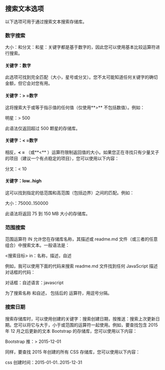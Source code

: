 ## 搜索文本选项

以下选项可用于通过搜索文本搜索存储库。

### 数字搜索

大小：和分叉：和星：关键字都是基于数字的，因此您可以使用基本比较运算符进行搜索。

#### 关键字：数字

此选项可找到完全匹配（大小，星号或分叉）。您不太可能知道任何关键字的确切金额，但它会对您有用。

#### 关键字：&gt; =数字

这将搜索大于或等于指示值的任何值（仅使用**&gt;** 不包括数值）。例如：

明星：&gt; 500

此语法仅返回超过 500 颗星的存储库。

#### 关键字：&lt; =数字

相反，**&lt; =** （或**&lt;** ）运算符限制返回值的大小。如果您正在寻找只有少量叉子的项目（建议一个有点稳定的项目），您可以使用以下内容：

分叉：&lt; 10

#### 关键字：low..high

这可以找到指定的低范围和高范围（包括边界）之间的匹配。例如：

大小：75000..150000

此语法将返回 75 到 150 MB 大小的存储库。

### 范围搜索

范围运算符 IN 允许您在存储库名称，其描述或 readme.md 文件（或三者的任意组合）中搜索文本。一般语法是：

&lt;搜索目标&gt; in：名称，描述，自述

例如，我可以使用下面的代码来搜索 readme.md 文件找到任何 JavaScript 描述对话框的代码：

对话框：自述语言：javascript

为了搜索名称 和自述， 包括后的 运算符，用逗号分隔。

### 搜索日期

搜索存储库时，可以使用创建的关键字：搜索创建日期，按推送：搜索上次更新日期。您可以将它与大于，小于或范围的运算符一起使用。例如，要查找包含 2015 年 12 月之后更新的文本 Bootstrap 的存储库，您可以使用以下内容：

Bootstrap 推：&gt; 2015-12-01

同样，要查找 2015 年创建的所有 CSS 存储库，您可以使用以下内容：

css 创建时间：2015-01-01..2015-12-31